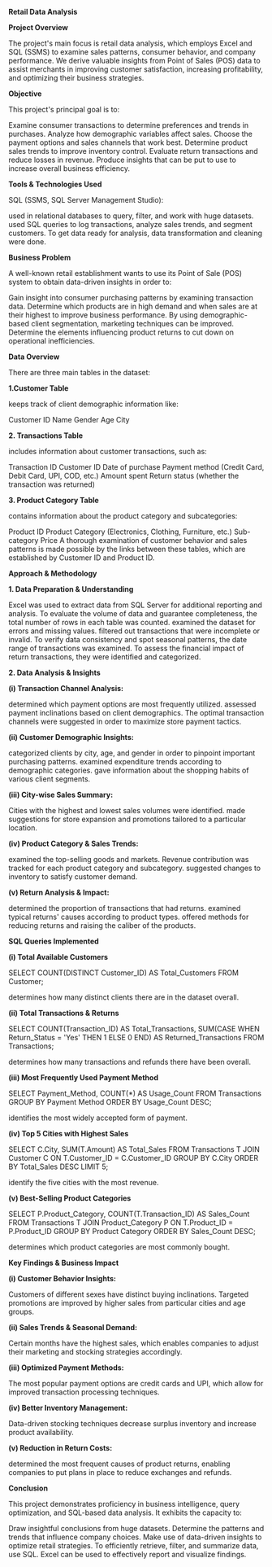 **Retail Data Analysis**

**Project Overview**

The project's main focus is retail data analysis, which employs Excel and SQL (SSMS) to examine sales patterns, consumer behavior, and company performance. We derive valuable insights from Point of Sales (POS) data to assist merchants in improving customer satisfaction, increasing profitability, and optimizing their business strategies.

**Objective**

This project's principal goal is to:

Examine consumer transactions to determine preferences and trends in purchases.
Analyze how demographic variables affect sales.
Choose the payment options and sales channels that work best.
Determine product sales trends to improve inventory control.
Evaluate return transactions and reduce losses in revenue.
Produce insights that can be put to use to increase overall business efficiency.

**Tools & Technologies Used**

SQL (SSMS, SQL Server Management Studio):

used in relational databases to query, filter, and work with huge datasets.
used SQL queries to log transactions, analyze sales trends, and segment customers.
To get data ready for analysis, data transformation and cleaning were done.

**Business Problem**

A well-known retail establishment wants to use its Point of Sale (POS) system to obtain data-driven insights in order to:

Gain insight into consumer purchasing patterns by examining transaction data.
Determine which products are in high demand and when sales are at their highest to improve business performance.
By using demographic-based client segmentation, marketing techniques can be improved.
Determine the elements influencing product returns to cut down on operational inefficiencies.

**Data Overview**

There are three main tables in the dataset:

**1.Customer Table**

keeps track of client demographic information like:

Customer ID
Name
Gender
Age
City

**2. Transactions Table**

includes information about customer transactions, such as:

Transaction ID
Customer ID
Date of purchase
Payment method (Credit Card, Debit Card, UPI, COD, etc.)
Amount spent
Return status (whether the transaction was returned)

**3. Product Category Table**

contains information about the product category and subcategories:

Product ID
Product Category (Electronics, Clothing, Furniture, etc.)
Sub-category
Price
A thorough examination of customer behavior and sales patterns is made possible by the links between these tables, which are established by Customer ID and Product ID.

**Approach & Methodology**

**1. Data Preparation & Understanding**

Excel was used to extract data from SQL Server for additional reporting and analysis.
To evaluate the volume of data and guarantee completeness, the total number of rows in each table was counted.
examined the dataset for errors and missing values.
filtered out transactions that were incomplete or invalid.
To verify data consistency and spot seasonal patterns, the date range of transactions was examined.
To assess the financial impact of return transactions, they were identified and categorized.

**2. Data Analysis & Insights**

**(i) Transaction Channel Analysis:**

determined which payment options are most frequently utilized.
assessed payment inclinations based on client demographics.
The optimal transaction channels were suggested in order to maximize store payment tactics.

**(ii) Customer Demographic Insights:**

categorized clients by city, age, and gender in order to pinpoint important purchasing patterns.
examined expenditure trends according to demographic categories.
gave information about the shopping habits of various client segments.

**(iii) City-wise Sales Summary:**

Cities with the highest and lowest sales volumes were identified.
made suggestions for store expansion and promotions tailored to a particular location.

**(iv) Product Category & Sales Trends:**

examined the top-selling goods and markets.
Revenue contribution was tracked for each product category and subcategory.
suggested changes to inventory to satisfy customer demand.

**(v) Return Analysis & Impact:**

determined the proportion of transactions that had returns.
examined typical returns' causes according to product types.
offered methods for reducing returns and raising the caliber of the products.

**SQL Queries Implemented**

**(i) Total Available Customers**

SELECT COUNT(DISTINCT Customer_ID) AS Total_Customers FROM Customer;

determines how many distinct clients there are in the dataset overall.

**(ii) Total Transactions & Returns**

SELECT 
    COUNT(Transaction_ID) AS Total_Transactions,
    SUM(CASE WHEN Return_Status = 'Yes' THEN 1 ELSE 0 END) AS Returned_Transactions
FROM Transactions;

determines how many transactions and refunds there have been overall.

**(iii) Most Frequently Used Payment Method**

SELECT Payment_Method, COUNT(*) AS Usage_Count
FROM Transactions
GROUP BY Payment Method
ORDER BY Usage_Count DESC;

identifies the most widely accepted form of payment.

**(iv) Top 5 Cities with Highest Sales**

SELECT C.City, SUM(T.Amount) AS Total_Sales
FROM Transactions T
JOIN Customer C ON T.Customer_ID = C.Customer_ID
GROUP BY C.City
ORDER BY Total_Sales DESC
LIMIT 5;

identify the five cities with the most revenue.

**(v) Best-Selling Product Categories**

SELECT P.Product_Category, COUNT(T.Transaction_ID) AS Sales_Count
FROM Transactions T
JOIN Product_Category P ON T.Product_ID = P.Product_ID
GROUP BY Product Category
ORDER BY Sales_Count DESC;

determines which product categories are most commonly bought.

**Key Findings & Business Impact**

**(i) Customer Behavior Insights:**

Customers of different sexes have distinct buying inclinations.
Targeted promotions are improved by higher sales from particular cities and age groups.

**(ii) Sales Trends & Seasonal Demand:**

Certain months have the highest sales, which enables companies to adjust their marketing and stocking strategies accordingly.

**(iii) Optimized Payment Methods:**

The most popular payment options are credit cards and UPI, which allow for improved transaction processing techniques.

**(iv) Better Inventory Management:**

Data-driven stocking techniques decrease surplus inventory and increase product availability.

**(v) Reduction in Return Costs:**

determined the most frequent causes of product returns, enabling companies to put plans in place to reduce exchanges and refunds.

**Conclusion**

This project demonstrates proficiency in business intelligence, query optimization, and SQL-based data analysis. It exhibits the capacity to:

Draw insightful conclusions from huge datasets.
Determine the patterns and trends that influence company choices.
Make use of data-driven insights to optimize retail strategies.
To efficiently retrieve, filter, and summarize data, use SQL.
Excel can be used to effectively report and visualize findings.
